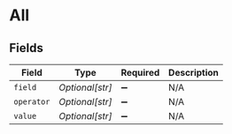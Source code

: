 # All


## Fields

| Field              | Type               | Required           | Description        |
| ------------------ | ------------------ | ------------------ | ------------------ |
| `field`            | *Optional[str]*    | :heavy_minus_sign: | N/A                |
| `operator`         | *Optional[str]*    | :heavy_minus_sign: | N/A                |
| `value`            | *Optional[str]*    | :heavy_minus_sign: | N/A                |